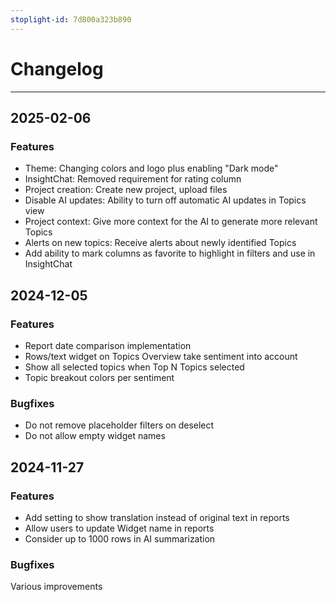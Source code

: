 ```yaml
---
stoplight-id: 7d800a323b890
---
```

# Changelog
---


## 2025-02-06

### Features

* Theme: Changing colors and logo plus enabling "Dark mode"
* InsightChat: Removed requirement for rating column
* Project creation: Create new project, upload files
* Disable AI updates: Ability to turn off automatic AI updates in Topics view
* Project context: Give more context for the AI to generate more relevant Topics
* Alerts on new topics: Receive alerts about newly identified Topics 
* Add ability to mark columns as favorite to highlight in filters and use in InsightChat

## 2024-12-05

### Features

* Report date comparison implementation
* Rows/text widget on Topics Overview take sentiment into account
* Show all selected topics when Top N Topics selected
* Topic breakout colors per sentiment

### Bugfixes

* Do not remove placeholder filters on deselect
* Do not allow empty widget names


## 2024-11-27

### Features
* Add setting to show translation instead of original text in reports
*	Allow users to update Widget name in reports
* Consider up to 1000 rows in AI summarization

### Bugfixes

Various improvements

